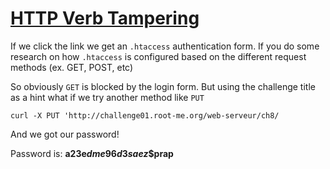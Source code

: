 # [HTTP Verb Tampering](https://www.root-me.org/en/Challenges/Web-Server/HTTP-verb-tampering)

If we click the link we get an `.htaccess` authentication form. If you do some research 
on how `.htaccess` is configured based on the different request methods (ex. GET, POST, etc)

So obviously `GET` is blocked by the login form. But using the challenge title as a hint what 
if we try another method like `PUT`

`curl -X PUT 'http://challenge01.root-me.org/web-serveur/ch8/`

And we got our password!

Password is: **a23e$dme96d3saez$$prap**
